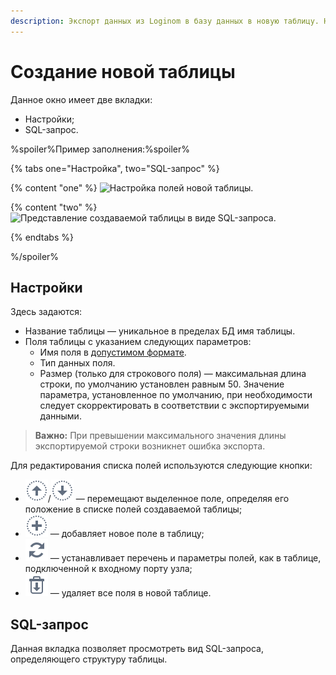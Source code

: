 ```yaml
---
description: Экспорт данных из Loginom в базу данных в новую таблицу. Настройки.
---
```

# Создание новой таблицы

Данное окно имеет две вкладки:
* Настройки;
* SQL-запрос.

%spoiler%Пример заполнения:%spoiler%

{% tabs one="Настройка", two="SQL-запрос" %}

{% content "one" %}
![Настройка полей новой таблицы.](./new-table-design-1.png)

{% content "two" %}
![Представление создаваемой таблицы в виде SQL-запроса.](./new-table-design-2.png)

{% endtabs %}

%/spoiler%

## Настройки

Здесь задаются:
* Название таблицы — уникальное в пределах БД имя таблицы.
* Поля таблицы с указанием следующих параметров:
  * Имя поля в [допустимом формате](./../../../data/datasetfieldfeatures.md).
  * Тип данных поля.
  * Размер (только для строкового поля) — максимальная длина строки, по умолчанию установлен равным 50. Значение параметра, установленное по умолчанию, при необходимости следует скорректировать в соответствии с экспортируемыми данными.

> **Важно:** При превышении максимального значения длины экспортируемой строки возникнет ошибка экспорта.

Для редактирования списка полей используются следующие кнопки:
* ![](./../../../images/icons/common/toolbar-controls/moveup_default.svg)/![](./../../../images/icons/common/toolbar-controls/movedown_default.svg) — перемещают выделенное поле, определяя его положение в списке полей создаваемой таблицы;
* ![](./../../../images/icons/common/toolbar-controls/plus_default.svg) — добавляет новое поле в таблицу;
* ![](./../../../images/icons/common/toolbar-controls/autosync_default.svg) — устанавливает перечень и параметры полей, как в таблице, подключенной к входному порту узла;
* ![](./../../../images/icons/common/toolbar-controls/delete-all_default.svg) — удаляет все поля в новой таблице.

## SQL-запрос

Данная вкладка позволяет просмотреть вид SQL-запроса, определяющего структуру таблицы. <br>